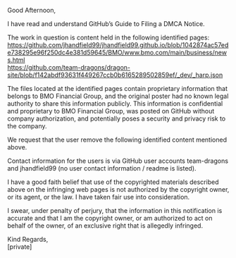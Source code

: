 Good Afternoon,

I have read and understand GitHub’s Guide to Filing a DMCA Notice.

The work in question is content held in the following identified pages:
https://github.com/jhandfield99/jhandfield99.github.io/blob/1042874ac57ede738295e96f250dc4e381d59645/BMO/www.bmo.com/main/business/news.html  
https://github.com/team-dragons/dragon-site/blob/f142abdf93631f449267ccb0b6165289502859ef/_dev/_harp.json

The files located at the identified pages contain proprietary information that belongs to BMO Financial Group, and the original poster had no known legal authority to share this information publicly. This information is confidential and proprietary to BMO Financial Group, was posted on GitHub without company authorization, and potentially poses a security and privacy risk to the company.

We request that the user remove the following identified content mentioned above.

Contact information for the users is via GitHub user accounts team-dragons and jhandfield99 (no user contact information / readme is listed).

I have a good faith belief that use of the copyrighted materials described above on the infringing web pages is not authorized by the copyright owner, or its agent, or the law. I have taken fair use into consideration.

I swear, under penalty of perjury, that the information in this notification is accurate and that I am the copyright owner, or am authorized to act on behalf of the owner, of an exclusive right that is allegedly infringed.

Kind Regards,  
[private]  
